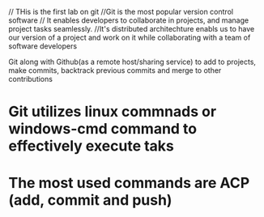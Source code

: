 // THis is the first lab on git 
//Git is the most popular version control software
// It enables developers to collaborate in projects, 
and manage project tasks seamlessly. 
//It's distributed architechture enabls us to have our version of 
a project and work on it while collaborating with a team of software developers 

Git along with Github(as a remote host/sharing service) to add to projects, make commits,
backtrack previous commits and merge to other contributions 
# Git utilizes linux commnads or windows-cmd command to effectively execute taks
# The most used commands are ACP (add, commit and push) 